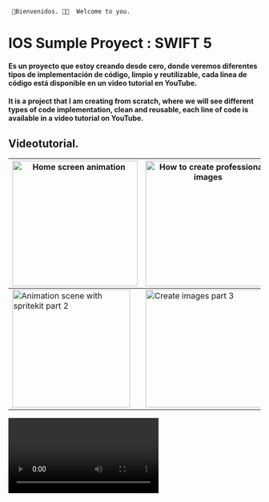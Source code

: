 
` 📱Bienvenidos. 👋🏻 
      Welcome to you.`
      
# IOS Sumple Proyect : SWIFT 5 

#### Es un proyecto que estoy creando desde cero, donde veremos diferentes tipos de implementación de código, limpio y reutilizable, cada línea de código está disponible en un video tutorial en YouTube.

#### It is a project that I am creating from scratch, where we will see different types of code implementation, clean and reusable, each line of code is available in a video tutorial on YouTube.


## Videotutorial.
| [<img  width="250"  alt="Home screen animation" src="https://user-images.githubusercontent.com/62256666/169499988-25e5305e-b1e1-4768-a2ce-cd02bd37b902.png" >](https://youtu.be/D-SmM5t28OM)|[<img  width="250" alt="How to create professional images" src="https://user-images.githubusercontent.com/62256666/169500487-ae5c1036-108f-41d8-97a7-be9a5410a346.png" >](https://youtu.be/cgM1cuW_jlw)|[<img  width="250" alt="Launch screen video view" src="https://user-images.githubusercontent.com/62256666/169501603-1b397ba3-9169-485a-a6a7-189f940a775d.png" >](https://youtu.be/h_Nw0NrxDKw)|[<img  width="235,75" alt="Animation scene with spritekit part 1" src="https://user-images.githubusercontent.com/62256666/169501742-72212754-4085-48d6-9660-a6ca81008d86.png" >](https://youtu.be/XkCNYbZNTX0) |
| --- | --- | --- | --- |
| [<img  width="235,75" alt="Animation scene with spritekit part 2" src="https://user-images.githubusercontent.com/62256666/169502993-92f96fd6-c4dd-4aec-b2db-374282745711.png" >](https://youtu.be/am-i2Jgg13Y)|[<img  width="235,75" alt=" Create images part 3" src="https://user-images.githubusercontent.com/62256666/169503184-dcd71f27-147a-4725-a9fd-a88f17a468af.png" >](https://youtu.be/oFfV9b89Xbw)|[<img  width="235,75" alt="Animation scene with spritekit part 4" src="https://user-images.githubusercontent.com/62256666/169503609-2999cc4a-d03c-4b22-8bce-4fdf2760ff04.png" >](https://youtu.be/AF0W0O2Xe8Y)|


![Demo CountPages alpha](https://user-images.githubusercontent.com/62256666/170105366-525c4871-5469-4e3c-a8c5-558f7544501b.mp4 )

